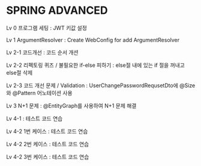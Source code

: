 # SPRING ADVANCED
Lv 0 프로그램 세팅 : JWT 키값 설정

Lv 1 ArgumentResolver : Create WebConfig for add ArgumentResolver

Lv 2-1 코드개선 : 코드 순서 개션

Lv 2-2 리펙토링 퀴즈 / 불필요한 if-else 피하기 : else절 내에 있는 if 절을 꺼내고 else절 삭제

Lv 2-3 코드 개선 문제 / Validation : UserChangePasswordRequsetDto에 @Size와 @Pattern 어노테이션 사용

Lv 3 N+1 문제 : @EntityGraph를 사용하여 N+1 문제 해결

Lv 4-1 : 테스트 코드 연습

Lv 4-2 1번 케이스 : 테스트 코드 연습

Lv 4-2 2번 케이스 : 테스트 코드 연습

Lv 4-2 3번 케이스 : 테스트 코드 연습
